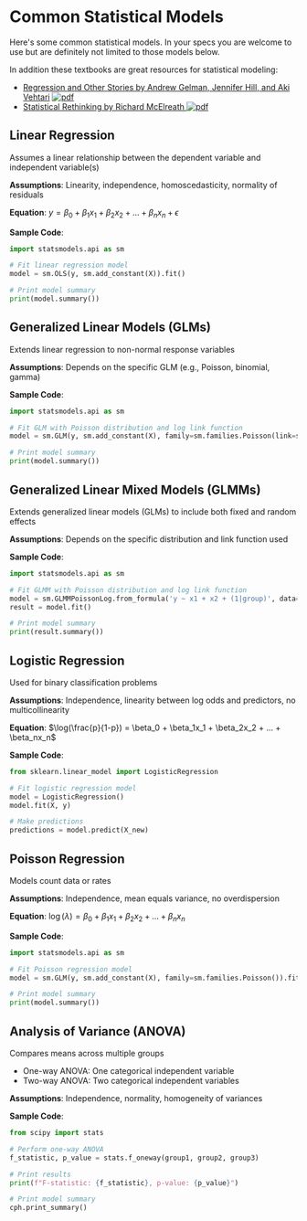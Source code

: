 # Common Statistical Models

Here's some common statistical models. In your specs you are welcome to use but are definitely not limited to those models below. 

In addition these textbooks are great resources for statistical modeling:

* [Regression and Other Stories by Andrew Gelman, Jennifer Hill, and Aki Vehtari](https://avehtari.github.io/ROS-Examples/) [![pdf](https://badgen.net/static/%20/PDF/red?icon=https://www.svgrepo.com/download/66745/pdf.svg)](https://users.aalto.fi/~ave/ROS.pdf)
* [Statistical Rethinking by Richard McElreath
](https://github.com/rmcelreath/stat_rethinking_2024) [![pdf](https://badgen.net/static/%20/PDF/red?icon=https://www.svgrepo.com/download/66745/pdf.svg)](https://civil.colorado.edu/~balajir/CVEN6833/bayes-resources/RM-StatRethink-Bayes.pdf)



## Linear Regression

Assumes a linear relationship between the dependent variable and independent variable(s)

**Assumptions**: Linearity, independence, homoscedasticity, normality of residuals

**Equation**: $y = \beta_0 + \beta_1x_1 + \beta_2x_2 + ... + \beta_nx_n + \epsilon$

**Sample Code**:
```python
import statsmodels.api as sm

# Fit linear regression model
model = sm.OLS(y, sm.add_constant(X)).fit()

# Print model summary
print(model.summary())
```
## Generalized Linear Models (GLMs)

Extends linear regression to non-normal response variables

**Assumptions**: Depends on the specific GLM (e.g., Poisson, binomial, gamma)

**Sample Code**:

```python
import statsmodels.api as sm

# Fit GLM with Poisson distribution and log link function
model = sm.GLM(y, sm.add_constant(X), family=sm.families.Poisson(link=sm.families.links.log)).fit()

# Print model summary
print(model.summary())
```

## Generalized Linear Mixed Models (GLMMs)

Extends generalized linear models (GLMs) to include both fixed and random effects

**Assumptions**: Depends on the specific distribution and link function used

**Sample Code**:

```python
import statsmodels.api as sm

# Fit GLMM with Poisson distribution and log link function
model = sm.GLMMPoissonLog.from_formula('y ~ x1 + x2 + (1|group)', data=data)
result = model.fit()

# Print model summary
print(result.summary())
```

## Logistic Regression

Used for binary classification problems

**Assumptions**: Independence, linearity between log odds and predictors, no multicollinearity

**Equation**: $\log(\frac{p}{1-p}) = \beta_0 + \beta_1x_1 + \beta_2x_2 + ... + \beta_nx_n$

**Sample Code**:

```python
from sklearn.linear_model import LogisticRegression

# Fit logistic regression model
model = LogisticRegression()
model.fit(X, y)

# Make predictions
predictions = model.predict(X_new)
```

## Poisson Regression

Models count data or rates

**Assumptions**: Independence, mean equals variance, no overdispersion

**Equation**: $\log(\lambda) = \beta_0 + \beta_1x_1 + \beta_2x_2 + ... + \beta_nx_n$

**Sample Code**:

```python
import statsmodels.api as sm

# Fit Poisson regression model
model = sm.GLM(y, sm.add_constant(X), family=sm.families.Poisson()).fit()

# Print model summary
print(model.summary())
```

## Analysis of Variance (ANOVA)

Compares means across multiple groups

- One-way ANOVA: One categorical independent variable
- Two-way ANOVA: Two categorical independent variables

**Assumptions**: Independence, normality, homogeneity of variances

**Sample Code**:

```python
from scipy import stats

# Perform one-way ANOVA
f_statistic, p_value = stats.f_oneway(group1, group2, group3)

# Print results
print(f"F-statistic: {f_statistic}, p-value: {p_value}")

# Print model summary
cph.print_summary()
```
